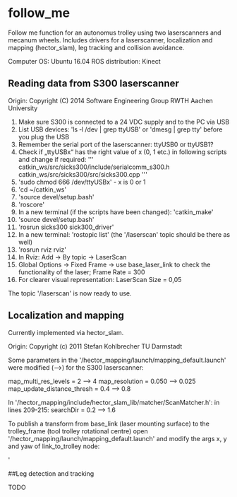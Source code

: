 # follow_me

Follow me function for an autonomus trolley using two laserscanners and mecanum wheels.
Includes drivers for a laserscanner, localization and mapping (hector_slam), leg tracking and collision avoidance.

Computer OS: Ubuntu 16.04
ROS distribution: Kinect

## Reading data from S300 laserscanner

Origin:
  Copyright (C) 2014
  Software Engineering Group
  RWTH Aachen University

1. Make sure S300 is connected to a 24 VDC supply and to the PC via USB
2. List USB devices: 'ls ‑l /dev | grep ttyUSB' or 'dmesg | grep tty' before you plug the USB
3. Remember the serial port of the laserscanner: ttyUSB0 or ttyUSB1?
4. Check if „ttyUSBx“ has the right value of x (0, 1 etc.) in following scripts and change if required:
'''
catkin_ws/src/sicks300/include/serialcomm_s300.h
catkin_ws/src/sicks300/src/sicks300.cpp
'''
5. 'sudo chmod 666 /dev/ttyUSBx'  - x is 0 or 1
6. 'cd ~/catkin_ws' 
7. 'source devel/setup.bash'
8. 'roscore'
9. In a new terminal (if the scripts have been changed): 'catkin_make'
10. 'source devel/setup.bash'
11. 'rosrun sicks300 sick300_driver'
12. In a new terminal: 'rostopic list' (the '/laserscan' topic should be there as well)
13. 'rosrun rviz rviz'
14. In Rviz: Add -> By topic -> LaserScan
15. Global Options -> Fixed Frame -> use base_laser_link to check the functionality of the laser; Frame Rate = 300
16. For clearer visual representation: LaserScan Size = 0,05

The topic '/laserscan' is now ready to use.

## Localization and mapping

Currently implemented via hector_slam.

Origin:
  Copyright (c) 2011
  Stefan Kohlbrecher
  TU Darmstadt

Some parameters in the '/hector_mapping/launch/mapping_default.launch' were modified (-->) for the S300 laserscanner:

map_multi_res_levels = 2 --> 4
map_resolution = 0.050 --> 0.025
map_update_distance_thresh = 0.4 --> 0.8


In '/hector_mapping/include/hector_slam_lib/matcher/ScanMatcher.h':
in lines 209-215:
searchDir = 0.2 --> 1.6

To publish a transform from base_link (laser mounting surface) to the trolley_frame (tool trolley rotational centre) open '/hector_mapping/launch/mapping_default.launch' and modify the args x, y and yaw of link_to_trolley node:

'<node pkg="tf" type="static_transform_publisher" name="link_to_trolley" args="x y 0 yaw 0 0 base_link trolley_frame 100"/>

##Leg detection and tracking

TODO
